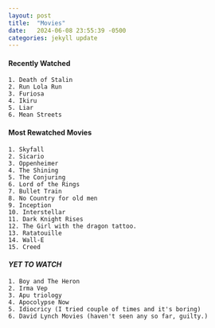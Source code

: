 ```yaml
---
layout: post
title:  "Movies"
date:   2024-06-08 23:55:39 -0500
categories: jekyll update
---
```


#### Recently Watched
    1. Death of Stalin
    2. Run Lola Run
    3. Furiosa
    4. Ikiru
    5. Liar
    6. Mean Streets

#### Most Rewatched Movies
    1. Skyfall
    2. Sicario
    3. Oppenheimer
    4. The Shining
    5. The Conjuring
    6. Lord of the Rings
    7. Bullet Train
    8. No Country for old men
    9. Inception
    10. Interstellar
    11. Dark Knight Rises
    12. The Girl with the dragon tattoo.
    13. Ratatouille
    14. Wall-E
    15. Creed

#### *YET TO WATCH*
    1. Boy and The Heron
    2. Irma Vep
    3. Apu triology
    4. Apocolypse Now
    5. Idiocricy (I tried couple of times and it's boring)
    6. David Lynch Movies (haven't seen any so far, guilty.)
